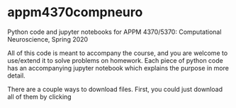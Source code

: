 # appm4370compneuro
Python code and jupyter notebooks for APPM 4370/5370: Computational Neuroscience, Spring 2020

All of this code is meant to accompany the course, and you are welcome to use/extend it to solve problems on homework. Each piece of python code has an accompanying jupyter notebook which explains the purpose in more detail.

There are a couple ways to download files. First, you could just download all of them by clicking 
